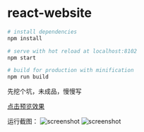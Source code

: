 # react-website

``` bash
# install dependencies
npm install

# serve with hot reload at localhost:8102
npm start

# build for production with minification
npm run build
```

先挖个坑，未成品，慢慢写

[点击预览效果](https://zhchi-me.github.io/react-website/build/index.html)

运行截图：
![screenshot](https://zhchi-me.github.io/react-website/src/assets/images/screenshot/1.png)
![screenshot](https://zhchi-me.github.io/react-website/src/assets/images/screenshot/2.png)